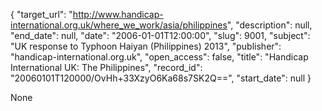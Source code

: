 {
  "target_url": "http://www.handicap-international.org.uk/where_we_work/asia/philippines", 
  "description": null, 
  "end_date": null, 
  "date": "2006-01-01T12:00:00", 
  "slug": 9001, 
  "subject": "UK response to Typhoon Haiyan (Philippines) 2013", 
  "publisher": "handicap-international.org.uk", 
  "open_access": false, 
  "title": "Handicap International UK: The Philippines", 
  "record_id": "20060101T120000/OvHh+33XzyO6Ka68s7SK2Q==", 
  "start_date": null
}

None